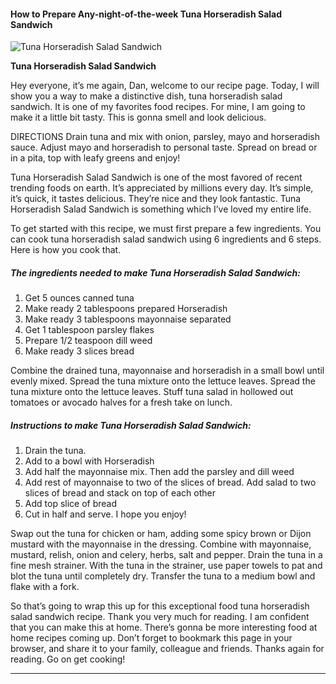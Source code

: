             

#### How to Prepare Any-night-of-the-week Tuna Horseradish Salad Sandwich

![Tuna Horseradish Salad Sandwich](https://img-global.cpcdn.com/recipes/96823596740f2f97/751x532cq70/tuna-horseradish-salad-sandwich-recipe-main-photo.jpg)

**Tuna Horseradish Salad Sandwich**

Hey everyone, it’s me again, Dan, welcome to our recipe page. Today, I will show you a way to make a distinctive dish, tuna horseradish salad sandwich. It is one of my favorites food recipes. For mine, I am going to make it a little bit tasty. This is gonna smell and look delicious.

DIRECTIONS Drain tuna and mix with onion, parsley, mayo and horseradish sauce. Adjust mayo and horseradish to personal taste. Spread on bread or in a pita, top with leafy greens and enjoy!

Tuna Horseradish Salad Sandwich is one of the most favored of recent trending foods on earth. It’s appreciated by millions every day. It’s simple, it’s quick, it tastes delicious. They’re nice and they look fantastic. Tuna Horseradish Salad Sandwich is something which I’ve loved my entire life.

To get started with this recipe, we must first prepare a few ingredients. You can cook tuna horseradish salad sandwich using 6 ingredients and 6 steps. Here is how you cook that.

##### The ingredients needed to make Tuna Horseradish Salad Sandwich:

1.  Get 5 ounces canned tuna
2.  Make ready 2 tablespoons prepared Horseradish
3.  Make ready 3 tablespoons mayonnaise separated
4.  Get 1 tablespoon parsley flakes
5.  Prepare 1/2 teaspoon dill weed
6.  Make ready 3 slices bread

Combine the drained tuna, mayonnaise and horseradish in a small bowl until evenly mixed. Spread the tuna mixture onto the lettuce leaves. Spread the tuna mixture onto the lettuce leaves. Stuff tuna salad in hollowed out tomatoes or avocado halves for a fresh take on lunch.

##### Instructions to make Tuna Horseradish Salad Sandwich:

1.  Drain the tuna.
2.  Add to a bowl with Horseradish
3.  Add half the mayonnaise mix. Then add the parsley and dill weed
4.  Add rest of mayonnaise to two of the slices of bread. Add salad to two slices of bread and stack on top of each other
5.  Add top slice of bread
6.  Cut in half and serve. I hope you enjoy!

Swap out the tuna for chicken or ham, adding some spicy brown or Dijon mustard with the mayonnaise in the dressing. Combine with mayonnaise, mustard, relish, onion and celery, herbs, salt and pepper. Drain the tuna in a fine mesh strainer. With the tuna in the strainer, use paper towels to pat and blot the tuna until completely dry. Transfer the tuna to a medium bowl and flake with a fork.

So that’s going to wrap this up for this exceptional food tuna horseradish salad sandwich recipe. Thank you very much for reading. I am confident that you can make this at home. There’s gonna be more interesting food at home recipes coming up. Don’t forget to bookmark this page in your browser, and share it to your family, colleague and friends. Thanks again for reading. Go on get cooking!

* * *